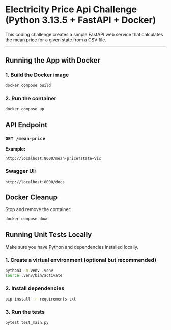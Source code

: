 # Electricity Price Api Challenge (Python 3.13.5 + FastAPI + Docker)

This coding challenge creates a simple FastAPI web service that calculates the mean price for a given state from a CSV file.

---

## Running the App with Docker

### 1. Build the Docker image

```bash
docker compose build
```

### 2. Run the container
```bash
docker compose up
```

## API Endpoint

### `GET /mean-price`

**Example:**

```
http://localhost:8000/mean-price?state=Vic
```

### Swagger UI:

```
http://localhost:8000/docs
```

## Docker Cleanup

Stop and remove the container:

```bash
docker compose down
```

## Running Unit Tests Locally

Make sure you have Python and dependencies installed locally.

### 1. Create a virtual environment (optional but recommended)

```bash
python3 -m venv .venv
source .venv/bin/activate
```

### 2. Install dependencies

```bash
pip install -r requirements.txt
```

### 3. Run the tests

```bash
pytest test_main.py
```

